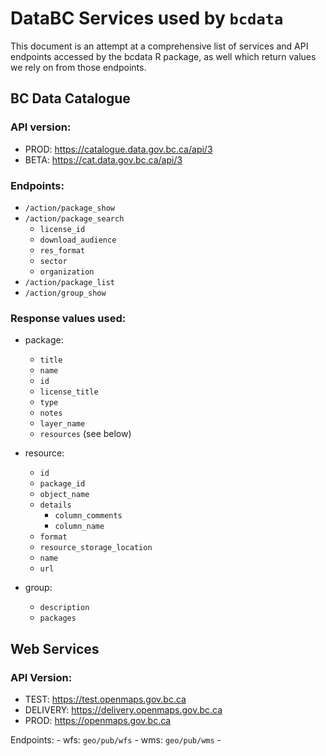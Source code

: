 # DataBC Services used by `bcdata`

This document is an attempt at a comprehensive list of services and API endpoints accessed by the bcdata R package, as well which return values we rely on from those endpoints.

## BC Data Catalogue

### API version: 
  - PROD: https://catalogue.data.gov.bc.ca/api/3
  - BETA: https://cat.data.gov.bc.ca/api/3

### Endpoints:
  - `/action/package_show`
  - `/action/package_search`
    - `license_id`
    - `download_audience`
    - `res_format`
    - `sector`
    - `organization`
  - `/action/package_list`
  - `/action/group_show`

### Response values used:
  - package:
    - `title`
    - `name`
    - `id`
    - `license_title`
    - `type`
    - `notes`
    - `layer_name`
    - `resources` (see below)
    
  - resource:
    - `id`
    - `package_id`
    - `object_name`
    - `details`
      - `column_comments`
      - `column_name`
    - `format`
    - `resource_storage_location`
    - `name`
    - `url`
    
  - group: 
    - `description`
    - `packages`

## Web Services

### API Version:

  - TEST: https://test.openmaps.gov.bc.ca
  - DELIVERY: https://delivery.openmaps.gov.bc.ca
  - PROD: https://openmaps.gov.bc.ca
  
  Endpoints:
    - wfs: `geo/pub/wfs`
    - wms: `geo/pub/wms`
    - 
